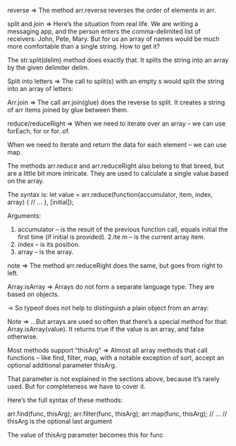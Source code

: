 reverse =>
The method arr.reverse reverses the order of elements in arr.



split and join =>
Here’s the situation from real life. We are writing a messaging app, and the person enters the comma-delimited list of receivers: John, Pete, Mary. But for us an array of names would be much more comfortable than a single string. How to get it?

The str.split(delim) method does exactly that. It splits the string into an array by the given delimiter delim.

Split into letters =>
The call to split(s) with an empty s would split the string into an array of letters:


Arr.join => The call arr.join(glue) does the reverse to split. It creates a string of arr items joined by glue between them.


reduce/reduceRight =>
When we need to iterate over an array – we can use forEach, for or for..of.

When we need to iterate and return the data for each element – we can use map.

The methods arr.reduce and arr.reduceRight also belong to that breed, but are a little bit more intricate. They are used to calculate a single value based on the array.

The syntax is:
let value = arr.reduce(function(accumulator, item, index, array) {
  // ...
}, [initial]);

Arguments:

1. accumulator – is the result of the previous function call, equals initial the first time (if initial is provided).
2.ite m – is the current array item.
3. index – is its position.
4. array – is the array.

note => The method arr.reduceRight does the same, but goes from right to left.


Array.isArray =>
Arrays do not form a separate language type. They are based on objects.

-> So typeof does not help to distinguish a plain object from an array:

Note => …But arrays are used so often that there’s a special method for that: Array.isArray(value). It returns true if the value is an array, and false otherwise.



Most methods support “thisArg” =>
Almost all array methods that call functions – like find, filter, map, with a notable exception of sort, accept an optional additional parameter thisArg.

That parameter is not explained in the sections above, because it’s rarely used. But for completeness we have to cover it.

Here’s the full syntax of these methods:

arr.find(func, thisArg);
arr.filter(func, thisArg);
arr.map(func, thisArg);
// ...
// thisArg is the optional last argument

The value of thisArg parameter becomes this for func